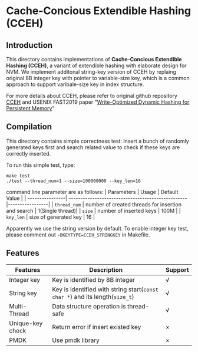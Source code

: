 <!--
 * @Author: your name
 * @Date: 2021-06-23 20:09:47
 * @LastEditTime: 2021-06-24 11:08:51
 * @LastEditors: your name
 * @Description: In User Settings Edit
 * @FilePath: /PIE/src/index/CCEH/README.md
-->
# Cache-Concious Extendible Hashing (CCEH)
## Introduction
This directory contains implementations of **Cache-Concious Extendible Hashing (CCEH)**, a variant of 
extendible hashing with elaborate design for NVM. We implement additonal string-key version of CCEH by replaing 
original 8B integer key with pointer to variable-size key, which is a common approach to support varibale-size key
in index structure. 

For more details about CCEH, please refer to original github repository [CCEH](https://github.com/DICL/CCEH) 
and USENIX FAST2019 paper "[Write-Optimized Dynamic Hashing for Persistent Memory](https://www.usenix.org/conference/fast19/presentation/nam)"

## Compilation
This directory contains simple correctness test: Insert a bunch of randomly generated keys first and search related value to check if these keys are correctly inserted.

To run this simple test, type:
```
make test
./test --thread_num=1 --size=100000000 --key_len=16
```
command line parameter are as follows:
| Parameters      | Usage                                              | Default Value   |
| ----------------| -------------------------------------------------- |-----------------|
| ``thread_num``  | number of created threads for insertion and search | 1(Single thread)|
| ``size``        | number of inserted keys                            | 100M            |
| ``key_len``     | size of generated key                              | 16              |

Apparently we use the string version by default. To enable integer key test, please comment out ``-DKEYTYPE=CCEH_STRINGKEY`` in Makefile.

## Features

| Features        |    Description                                                                                     | Support |
|-----------------|----------------------------------------------------------------------------------------------------|---------| 
| Integer key     |    Key is identified by 8B integer                                                                 | √       |
| String  key     |    Key is identified with string start(``const char *``) and its length(``size_t``)                | √       |
| Multi-Thread    |    Data structure operation is thread-safe                                                         | √       |
| Unique-key check|    Return error if insert existed key                                                              | ×       |
| PMDK            |    Use pmdk library                                                                                | ×       |
